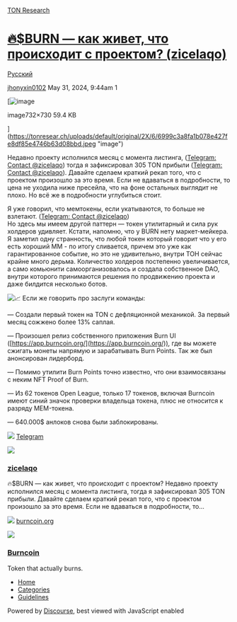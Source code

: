[TON Research](/)

# [🔥$BURN — как живет, что происходит с проектом? (zicelaqo)](/t/burn-zicelaqo/19628)

[Русский](/c/ru/49) 

    

[jhonyxin0102](https://tonresear.ch/u/jhonyxin0102)   May 31, 2024, 9:44am  1

[![image](https://tonresear.ch/uploads/default/optimized/2X/6/6999c3a8fa1b078e427fe8df85e4746b63d08bbd_2_501x500.jpeg)

image732×730 59.4 KB

](https://tonresear.ch/uploads/default/original/2X/6/6999c3a8fa1b078e427fe8df85e4746b63d08bbd.jpeg "image")

Недавно проекту исполнился месяц с момента листинга, ([Telegram: Contact @zicelaqo](https://t.me/zicelaqo/1687)) тогда я зафиксировал 305 TON прибыли ([Telegram: Contact @zicelaqo](https://t.me/zicelaqo/1695)). Давайте сделаем краткий рекап того, что с проектом произошло за это время. Если не вдаваться в подробности, то цена не уходила ниже пресейла, что на фоне остальных выглядит не плохо. Но всё же в подробности углубиться стоит.

Я уже говорил, что мемтокены, если укатываются, то больше не взлетают. ([Telegram: Contact @zicelaqo](https://t.me/zicelaqo/1705))  
Но здесь мы имеем другой паттерн — токен утилитарный и сила рук холдеров удивляет. Кстати, напомню, что у BURN нету маркет-мейкера. Я заметил одну странность, что любой токен который говорит что у его есть хороший ММ - по итогу сливается, причем это уже как гарантированное событие, но это не удивительно, внутри ТОН сейчас крайне много дерьма. Количество холдеров постепенно увеличивается, а само комьюнити самоорганизовалось и создала собственное DAO, внутри которого принимаются решения по продвижению проекта и даже билдится несколько ботов.

![:chart_with_upwards_trend:](https://tonresear.ch/images/emoji/twitter/chart_with_upwards_trend.png?v=12 ":chart_with_upwards_trend:") Если же говорить про заслуги команды:

— Создали первый токен на TON с дефляционной механикой. За первый месяц сожжено более 13% саплая.

— Произошел релиз собственного приложения Burn UI ([https://app.burncoin.org/](https://app.burncoin.org/)), где вы можете сжигать монеты напрямую и зарабатывать Burn Points. Так же был анонсирован лидерборд.

— Помимо утилити Burn Points точно известно, что они взаимосвязаны с неким NFT Proof of Burn.

— Из 62 токенов Open League, только 17 токенов, включая Burncoin имеют синий значок проверки владельца токена, плюс не относится к разряду MEM-токена.

— 640.000$ анлоков снова были заблокированы.

![](https://telegram.org/img/website_icon.svg?4) [Telegram](https://t.me/zicelaqo/2044)

![](https://tonresear.ch/uploads/default/original/2X/0/04cfee789384ba33ee7fa26cd0b9c7dd3e433891.jpeg)

### [zicelaqo](https://t.me/zicelaqo/2044)

🔥$BURN — как живет, что происходит с проектом? Недавно проекту исполнился месяц с момента листинга, тогда я зафиксировал 305 TON прибыли. Давайте сделаем краткий рекап того, что с проектом произошло за это время. Если не вдаваться в подробности, то...

![](https://burncoin.org/favicon.svg) [burncoin.org](https://burncoin.org/)

![](https://tonresear.ch/uploads/default/optimized/2X/b/bf2c63b8cebae63c769d42f77ed32a839f3fc275_2_690x230.png)

### [Burncoin](https://burncoin.org/)

Token that actually burns.

 

*   [Home](/)
*   [Categories](/categories)
*   [Guidelines](/guidelines)

Powered by [Discourse](https://www.discourse.org), best viewed with JavaScript enabled